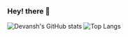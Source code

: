 ### Hey! there 👋
![Devansh's GitHub stats](https://github-readme-stats.vercel.app/api?username=devanshmarwaha&show_icons=true&theme=merko)
![Top Langs](https://github-readme-stats.vercel.app/api/top-langs/?username=devanshmarwaha&&show_icons=true&theme=merko&layout=compact)
